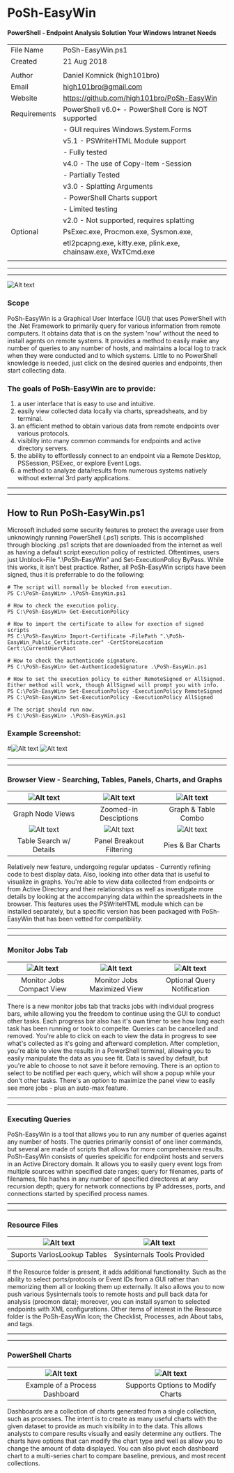 # PoSh-EasyWin
#### PowerShell - Endpoint Analysis Solution Your Windows Intranet Needs
|                |                                                                 |
|:---------------|:----------------------------------------------------------------|
|  File Name     |  PoSh-EasyWin.ps1                                               |
|  Created       |  21 Aug 2018                                                    |
|                |                                                                 |
|  Author        |  Daniel Komnick (high101bro)                                    |
|  Email         |  high101bro@gmail.com                                           |
|  Website       |  https://github.com/high101bro/PoSh-EasyWin                     |
|  Requirements  |    PowerShell v6.0+ - PowerShell Core is NOT supported          |
|                |                     - GUI requires Windows.System.Forms         |
|                |               v5.1  - PSWriteHTML Module support                |
|                |                     - Fully tested                              |
|                |               v4.0  - The use of Copy-Item -Session             |
|                |                     - Partially Tested                          |
|                |               v3.0  - Splatting Arguments                       |
|                |                     - PowerShell Charts support                 |
|                |                     - Limited testing                           |
|                |               v2.0  - Not supported, requires splatting         |
|  Optional      |  PsExec.exe, Procmon.exe, Sysmon.exe,                           |
|                |  etl2pcapng.exe, kitty.exe, plink.exe, chainsaw.exe, WxTCmd.exe |
|                |                                                                 |

***
***

![Alt text](https://github.com/high101bro/PoSh-EasyWin/blob/master/Images/PoSh-EasyWin_GUI.png)

### Scope
PoSh-EasyWin is a Graphical User Interface (GUI) that uses PowerShell with the .Net Framework to primarily query for various information from remote computers. It obtains data that is on the system 'now' without the need to install agents on remote systems. It provides a method to easily make any number of queries to any number of hosts, and maintains a local log to track when they were conducted and  to which systems. Little to no PowerShell knowledge is needed, just click on the desired queries and endpoints, then start collecting data. 

### The goals of PoSh-EasyWin are to provide:
1. a user interface that is easy to use and intuitive.
2. easily view collected data locally via charts, spreadsheats, and by terminal.
3. an efficient method to obtain various data from remote endpoints over various protocols.
4. visiblity into many common commands for endpoints and active directory servers.
5. the ability to effortlessly connect to an endpoint via a Remote Desktop, PSSession, PSExec, or explore Event Logs. 
6. a method to analyze data/results from numerous systems natively without external 3rd party applications.


***
***
## How to Run PoSh-EasyWin.ps1
Microsoft included some security features to protect the average user from unknowingly running PowerShell (.ps1) scripts. This is accomplished through blocking .ps1 scripts that are downloaded from the internet as well as having a default script execution policy of restricted. Oftentimes, users just Unblock-File ".\PoSh-EasyWin" and Set-ExecutionPolicy ByPass. While this works, it isn't best practice. Rather, all PoSh-EasyWin scripts have been signed, thus it is preferrable to do the following:
```
# The script will normally be blocked from execution. 
PS C:\PoSh-EasyWin> .\PoSh-EasyWin.ps1

# How to check the execution policy.
PS C:\PoSh-EasyWin> Get-ExecutionPolicy

# How to import the certificate to allow for exection of signed scripts
PS C:\PoSh-EasyWin> Import-Certificate -FilePath ".\PoSh-EasyWin_Public_Certificate.cer" -CertStoreLocation Cert:\CurrentUser\Root

# How to check the authenticode signature.
PS C:\PoSh-EasyWin> Get-AuthenticodeSignature .\PoSh-EasyWin.ps1

# How to set the execution policy to either RemoteSigned or AllSigned. Either method will work, though AllSigned will prompt you with info.
PS C:\PoSh-EasyWin> Set-ExecutionPolicy -ExecutionPolicy RemoteSigned
PS C:\PoSh-EasyWin> Set-ExecutionPolicy -ExecutionPolicy AllSigned

# The script should run now. 
PS C:\PoSh-EasyWin> .\PoSh-EasyWin.ps1
```
### Example Screenshot:
#![Alt text](https://github.com/high101bro/PoSh-EasyWin/blob/6.3.2/Images/HowToRunPoSh-EasyWin.png)
![Alt text](https://github.com/high101bro/PoSh-EasyWin/blob/master/Images/HowToRunPoSh-EasyWin.png)
            

***
***
### Browser View - Searching, Tables, Panels, Charts, and Graphs

| ![Alt text](https://github.com/high101bro/PoSh-EasyWin/blob/master/Images/Graph02.jpg)  | ![Alt text](https://github.com/high101bro/PoSh-EasyWin/blob/master/Images/Graph04.jpg) | ![Alt text](https://github.com/high101bro/PoSh-EasyWin/blob/master/Images/Graph03-ProcessTree.jpg) | 
|:----------------------:|:-----------------:|:---------------------:|
|  Graph Node Views  |  Zoomed-in Desciptions  |  Graph & Table Combo  |
| ![Alt text](https://github.com/high101bro/PoSh-EasyWin/blob/master/Images/PSWriteHTML-Sheet01.jpg)  | ![Alt text](https://github.com/high101bro/PoSh-EasyWin/blob/master/Images/PSWriteHTML-Panel01.jpg) | ![Alt text](https://github.com/high101bro/PoSh-EasyWin/blob/master/Images/PSWriteHTML-Chart01.jpg) | 
|  Table Search w/ Details  |  Panel Breakout Filtering  |  Pies & Bar Charts   |

Relatively new feature, undergoing regular updates - Currently refining code to best display data. Also, looking into other data that is useful to visualize in graphs. You're able to view data collected from endpoints or from Active Directory and their relationships as well as investigate more details by looking at the accompanying data within the spreadsheets in the browser. This features uses the PSWriteHTML module which can be installed separately, but a specific version has been packaged with PoSh-EasyWin that has been vetted for compatibliity.

***
***
### Monitor Jobs Tab

| ![Alt text](https://github.com/high101bro/PoSh-EasyWin/blob/master/Images/MonitorJobs01.jpg)  | ![Alt text](https://github.com/high101bro/PoSh-EasyWin/blob/master/Images/MonitorJobs02.jpg) | ![Alt text](https://github.com/high101bro/PoSh-EasyWin/blob/master/Images/PSWriteHTML-Notify02.jpg) | 
|:----------------------:|:-----------------:|:---------------------:|
|  Monitor Jobs Compact View  |  Monitor Jobs Maximized View  |  Optional Query Notification   |

There is a new monitor jobs tab that tracks jobs with individual progress bars, while allowing you the freedom to continue using the GUI to conduct other tasks. Each progress bar also has it's own timer to see how long each task has been running or took to compelte. Queries can be cancelled and removed. You're able to click on each to view the data in progress to see what's collected as it's going and afterward completion. After completion, you're able to view the results in a PowerShell terminal, allowing you to easily manipulate the data as you see fit. Data is saved by default, but you're able to choose to not save it before removing. There is an option to select to be notified per each query, which will show a popup while your don't other tasks. There's an option to maximize the panel view to easily see more jobs - plus an auto-max feature.

***
***
### Executing Queries

PoSh-EasyWin is a tool that allows you to run any number of queries against any number of hosts. The queries primarily consist of one liner commands, but several are made of scripts that allows for more comprehensive results. PoSh-EasyWin consists of queries speicific for endpoiint hosts and servers in an Active Directory domain. It allows you to easily query event logs from multiple sources within specified date ranges; query for filenames, parts of filenames, file hashes in any number of specified directores at any recursion depth; query for network connections by IP addresses, ports, and connections started by specified process names. 


***
***
### Resource Files

|  ![Alt text](https://github.com/high101bro/PoSh-EasyWin/blob/master/Images/LookupTables.png)  |  ![Alt text](https://github.com/high101bro/PoSh-EasyWin/blob/master/Images/Sysinternals.png)  |
|:-----------------------------:|:-----------------------------:|
|  Suports VariosLookup Tables  |  Sysinternals Tools Provided  |

If the Resource folder is present, it adds additional functionality. Such as the ability to select ports/protocols or Event IDs from a GUI rather than memorizing them all or looking them up externally. It also allows you to now push various Sysinternals tools to remote hosts and pull back data for analysis (procmon data); moreover, you can install sysmon to selected endpoints with XML configurations. Other items of interest in the Resource folder is the PoSh-EasyWin Icon; the Checklist, Processes, adn About tabs, and tags.

***
***
### PowerShell Charts

|  ![Alt text](https://github.com/high101bro/PoSh-EasyWin/blob/master/Images/ChartDashboard.png)  |  ![Alt text](https://github.com/high101bro/PoSh-EasyWin/blob/master/Images/ChartDashboardWithOptions.png)  |
|:------------------------------:|:---------------------------------:|
| Example of a Process Dashboard | Supports Options to Modify Charts | 

Dashboards are a collection of charts generated from a single collection, such as processes. The intent is to create as many useful charts with the given dataset to provide as much visibility in to the data. This allows analysts to compare results visually and easily determine any outliers. The charts have options that can modify the chart type and well as allow you to change the amount of data displayed. You can also pivot each dashboard chart to a multi-series chart to compare baseline, previous, and most recent collections.


